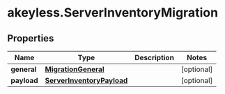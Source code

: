 # akeyless.ServerInventoryMigration

## Properties

Name | Type | Description | Notes
------------ | ------------- | ------------- | -------------
**general** | [**MigrationGeneral**](MigrationGeneral.md) |  | [optional] 
**payload** | [**ServerInventoryPayload**](ServerInventoryPayload.md) |  | [optional] 


